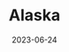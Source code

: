 ---
title: "Alaska"
type: state
country: United States
date: 2023-06-24
hashtag: alaska
tags:
  - State
  - United States
---